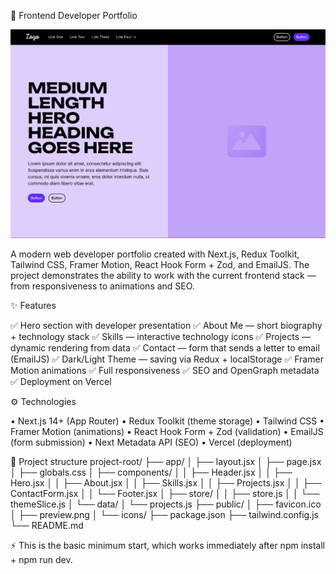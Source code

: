 💼 Frontend Developer Portfolio

<img src="public/screenshot.png" width="800" alt="Project preview" />

A modern web developer portfolio created with Next.js, Redux Toolkit, Tailwind CSS, Framer Motion, React Hook Form + Zod, and EmailJS.
The project demonstrates the ability to work with the current frontend stack — from responsiveness to animations and SEO.

✨ Features

✅ Hero section with developer presentation
✅ About Me — short biography + technology stack
✅ Skills — interactive technology icons
✅ Projects — dynamic rendering from data
✅ Contact — form that sends a letter to email (EmailJS)
✅ Dark/Light Theme — saving via Redux + localStorage
✅ Framer Motion animations
✅ Full responsiveness
✅ SEO and OpenGraph metadata
✅ Deployment on Vercel

⚙️ Technologies

• Next.js 14+ (App Router)
• Redux Toolkit (theme storage)
• Tailwind CSS
• Framer Motion (animations)
• React Hook Form + Zod (validation)
• EmailJS (form submission)
• Next Metadata API (SEO)
• Vercel (deployment)

🧱 Project structure
project-root/
├── app/
│   ├── layout.jsx
│   ├── page.jsx
│   ├── globals.css
│   ├── components/
│   │   ├── Header.jsx
│   │   ├── Hero.jsx
│   │   ├── About.jsx
│   │   ├── Skills.jsx
│   │   ├── Projects.jsx
│   │   ├── ContactForm.jsx
│   │   └── Footer.jsx
│   ├── store/
│   │   ├── store.js
│   │   └── themeSlice.js
│   └── data/
│       └── projects.js
├── public/
│   ├── favicon.ico
│   ├── preview.png
│   └── icons/
├── package.json
├── tailwind.config.js
└── README.md

⚡️ This is the basic minimum start, which works immediately after npm install + npm run dev.